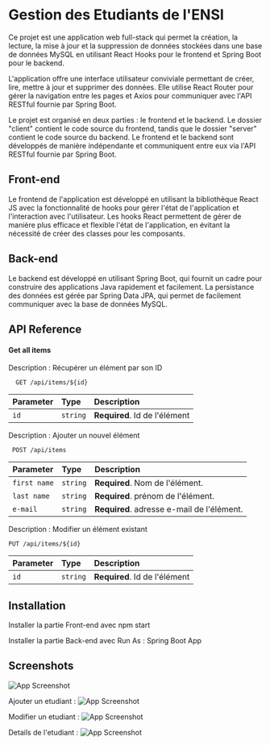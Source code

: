 # Gestion des Etudiants de l'ENSI


Ce projet est une application web full-stack qui permet la création, la lecture, la mise à jour et la suppression de données stockées dans une base de données MySQL en utilisant React Hooks pour le frontend et Spring Boot pour le backend.

L'application offre une interface utilisateur conviviale permettant de créer, lire, mettre à jour et supprimer des données. Elle utilise React Router pour gérer la navigation entre les pages et Axios pour communiquer avec l'API RESTful fournie par Spring Boot.

Le projet est organisé en deux parties : le frontend et le backend. Le dossier "client" contient le code source du frontend, tandis que le dossier "server" contient le code source du backend. Le frontend et le backend sont développés de manière indépendante et communiquent entre eux via l'API RESTful fournie par Spring Boot.



## Front-end
Le frontend de l'application est développé en utilisant la bibliothèque React JS avec la fonctionnalité de hooks pour gérer l'état de l'application et l'interaction avec l'utilisateur. Les hooks React permettent de gérer de manière plus efficace et flexible l'état de l'application, en évitant la nécessité de créer des classes pour les composants.



## Back-end
Le backend est développé en utilisant Spring Boot, qui fournit un cadre pour construire des applications Java rapidement et facilement. La persistance des données est gérée par Spring Data JPA, qui permet de facilement communiquer avec la base de données MySQL.


## API Reference

#### Get all items

Description : Récupérer un élément par son ID

```http
  GET /api/items/${id}
```

| Parameter | Type     | Description                       |
| :-------- | :------- | :-------------------------------- |
| `id`      | `string` | **Required**. Id de l'élément     |


Description : Ajouter un nouvel élément

```http
 POST /api/items
```

| Parameter | Type     | Description                       |
| :-------- | :------- | :-------------------------------- |
| `first name`    | `string` | **Required**. Nom de l'élément.   |
| `last name`    | `string` | **Required**. prénom de l'élément.  |
| `e-mail`    | `string` | **Required**. adresse e-mail de l'élément.  |



Description : Modifier un élément existant

```http
PUT /api/items/${id}
```

| Parameter | Type     | Description                       |
| :-------- | :------- | :-------------------------------- |
| `id`      | `string` | **Required**. Id de l'élément     |




## Installation

Installer la partie Front-end avec npm start

Installer la partie Back-end avec Run As : Spring Boot App


## Screenshots

![App Screenshot](https://scontent.ftun10-1.fna.fbcdn.net/v/t1.15752-9/342873960_982927186033450_1772928000427483735_n.png?_nc_cat=105&ccb=1-7&_nc_sid=ae9488&_nc_ohc=VKtmyEcxHD4AX-A8tTw&_nc_ht=scontent.ftun10-1.fna&oh=03_AdRbIZqc98fk0ChmWwlTRcroulJeBYlDC64IlmComQ4cWA&oe=64787DFA)

Ajouter un etudiant :
![App Screenshot](https://scontent.ftun10-1.fna.fbcdn.net/v/t1.15752-9/341960705_3085337591770046_7330985730456264342_n.png?_nc_cat=100&ccb=1-7&_nc_sid=ae9488&_nc_ohc=N1fqNKiup0gAX8Xda15&_nc_ht=scontent.ftun10-1.fna&oh=03_AdQ5D451TnEFzyFNd_GwYtqzUL2YRicgs3vZRym8OA68ug&oe=64786F6B)

Modifier un etudiant :
![App Screenshot](https://scontent.ftun10-1.fna.fbcdn.net/v/t1.15752-9/342693140_1927402654277003_8769890644360297177_n.png?_nc_cat=104&ccb=1-7&_nc_sid=ae9488&_nc_ohc=cslClr9c9ygAX-eWmYZ&_nc_ht=scontent.ftun10-1.fna&oh=03_AdR59-Bo_Xnz7LnqYWa7NFwbzIRttwAczeOMXoAjwW1OQw&oe=6478777E)

Details de l'etudiant :
![App Screenshot](https://scontent.ftun10-1.fna.fbcdn.net/v/t1.15752-9/343306960_186968180479192_1610326552452828136_n.png?_nc_cat=109&ccb=1-7&_nc_sid=ae9488&_nc_ohc=-LC5c0hsFUUAX-uOWTF&_nc_ht=scontent.ftun10-1.fna&oh=03_AdQLBWySEadm-7TLtC_OmFpME0maPRkHVaC20OmgqU7Mag&oe=6478759B)

